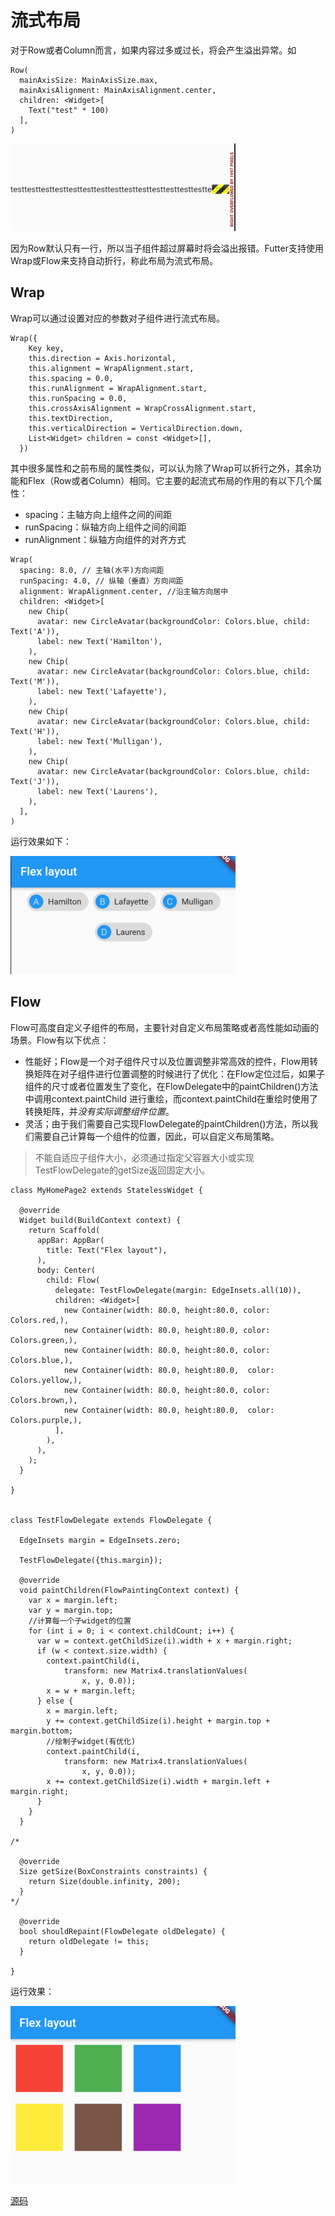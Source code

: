 # 流式布局


对于Row或者Column而言，如果内容过多或过长，将会产生溢出异常。如

```
Row(
  mainAxisSize: MainAxisSize.max,
  mainAxisAlignment: MainAxisAlignment.center,
  children: <Widget>[
    Text("test" * 100)
  ],
)
```

![](images/Row布局溢出.png)

因为Row默认只有一行，所以当子组件超过屏幕时将会溢出报错。Futter支持使用Wrap或Flow来支持自动折行，称此布局为流式布局。

## Wrap

Wrap可以通过设置对应的参数对子组件进行流式布局。

```
Wrap({
    Key key,
    this.direction = Axis.horizontal,
    this.alignment = WrapAlignment.start,
    this.spacing = 0.0,
    this.runAlignment = WrapAlignment.start,
    this.runSpacing = 0.0,
    this.crossAxisAlignment = WrapCrossAlignment.start,
    this.textDirection,
    this.verticalDirection = VerticalDirection.down,
    List<Widget> children = const <Widget>[],
  })
```

其中很多属性和之前布局的属性类似，可以认为除了Wrap可以折行之外，其余功能和Flex（Row或者Column）相同。它主要的起流式布局的作用的有以下几个属性：

- spacing：主轴方向上组件之间的间距
- runSpacing：纵轴方向上组件之间的间距
- runAlignment：纵轴方向组件的对齐方式

```
Wrap(
  spacing: 8.0, // 主轴(水平)方向间距
  runSpacing: 4.0, // 纵轴（垂直）方向间距
  alignment: WrapAlignment.center, //沿主轴方向居中
  children: <Widget>[
    new Chip(
      avatar: new CircleAvatar(backgroundColor: Colors.blue, child: Text('A')),
      label: new Text('Hamilton'),
    ),
    new Chip(
      avatar: new CircleAvatar(backgroundColor: Colors.blue, child: Text('M')),
      label: new Text('Lafayette'),
    ),
    new Chip(
      avatar: new CircleAvatar(backgroundColor: Colors.blue, child: Text('H')),
      label: new Text('Mulligan'),
    ),
    new Chip(
      avatar: new CircleAvatar(backgroundColor: Colors.blue, child: Text('J')),
      label: new Text('Laurens'),
    ),
  ],
)
```

运行效果如下：

![](images/Wrap.png)

## Flow

Flow可高度自定义子组件的布局，主要针对自定义布局策略或者高性能如动画的场景。Flow有以下优点：

- 性能好；Flow是一个对子组件尺寸以及位置调整非常高效的控件，Flow用转换矩阵在对子组件进行位置调整的时候进行了优化：在Flow定位过后，如果子组件的尺寸或者位置发生了变化，在FlowDelegate中的paintChildren()方法中调用context.paintChild 进行重绘，而context.paintChild在重绘时使用了转换矩阵，并*没有实际调整组件位置*。
- 灵活；由于我们需要自己实现FlowDelegate的paintChildren()方法，所以我们需要自己计算每一个组件的位置，因此，可以自定义布局策略。

> 不能自适应子组件大小，必须通过指定父容器大小或实现TestFlowDelegate的getSize返回固定大小。

```
class MyHomePage2 extends StatelessWidget {

  @override
  Widget build(BuildContext context) {
    return Scaffold(
      appBar: AppBar(
        title: Text("Flex layout"),
      ),
      body: Center(
        child: Flow(
          delegate: TestFlowDelegate(margin: EdgeInsets.all(10)),
          children: <Widget>[
            new Container(width: 80.0, height:80.0, color: Colors.red,),
            new Container(width: 80.0, height:80.0, color: Colors.green,),
            new Container(width: 80.0, height:80.0, color: Colors.blue,),
            new Container(width: 80.0, height:80.0,  color: Colors.yellow,),
            new Container(width: 80.0, height:80.0, color: Colors.brown,),
            new Container(width: 80.0, height:80.0,  color: Colors.purple,),
          ],
        ),
      ),
    );
  }

}


class TestFlowDelegate extends FlowDelegate {

  EdgeInsets margin = EdgeInsets.zero;

  TestFlowDelegate({this.margin});

  @override
  void paintChildren(FlowPaintingContext context) {
    var x = margin.left;
    var y = margin.top;
    //计算每一个子widget的位置
    for (int i = 0; i < context.childCount; i++) {
      var w = context.getChildSize(i).width + x + margin.right;
      if (w < context.size.width) {
        context.paintChild(i,
            transform: new Matrix4.translationValues(
                x, y, 0.0));
        x = w + margin.left;
      } else {
        x = margin.left;
        y += context.getChildSize(i).height + margin.top + margin.bottom;
        //绘制子widget(有优化)
        context.paintChild(i,
            transform: new Matrix4.translationValues(
                x, y, 0.0));
        x += context.getChildSize(i).width + margin.left + margin.right;
      }
    }
  }

/*

  @override
  Size getSize(BoxConstraints constraints) {
    return Size(double.infinity, 200);
  }
*/

  @override
  bool shouldRepaint(FlowDelegate oldDelegate) {
    return oldDelegate != this;
  }

}
```

运行效果：

![](images/flow.png)

[源码](code/flow.dart)